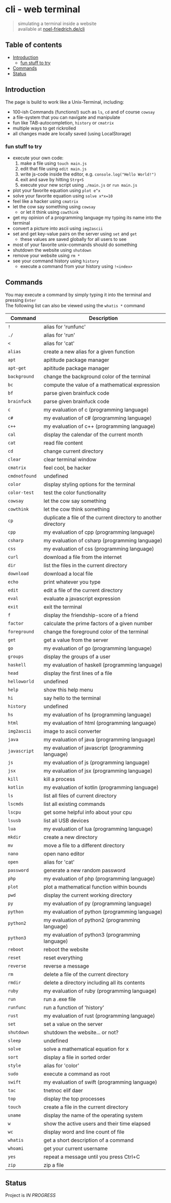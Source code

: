 # cli - web terminal
> simulating a terminal inside a website  
> available at [noel-friedrich.de/cli](https://noel-friedrich.de/cli/)

## Table of contents
* [Introduction](#introduction)
  * [fun stuff to try](#fun-stuff-to-try)
* [Commands](#commands)
* [Status](#status)

## Introduction

The page is build to work like a Unix-Terminal, including:
* 100-ish Commands (functions!) such as `ls`, `cd` and of course `cowsay`
* a file-system that you can navigate and manipulate
* fun like TAB-autocompletion, `history` or `cmatrix`
* multiple ways to get rickrolled
* all changes made are locally saved (using LocalStorage)

### fun stuff to try

* execute your own code:
  1. make a file using `touch main.js`
  2. edit that file using `edit main.js`
  3. write js-code inside the editor, e.g. `console.log("Hello World!")`
  4. exit and save by hitting `Strg+S`
  5. execute your new script using `./main.js` or `run main.js`
* plot your favorite equation using `plot e^x`
* solve your favorite equation using `solve x*x=10`
* feel like a hacker using `cmatrix`
* let the cow say something using `cowsay`
  * or let it think using `cowthink`
* get my opinion of a programming language my typing its name into the terminal
* convert a picture into ascii using `img2ascii`
* set and get key-value pairs on the server using `set` and `get`
  * these values are saved globally for all users to see
* most of your favorite unix-commands should do something
* shutdown the website using `shutdown`
* remove your website using `rm *`
* see your command history using `history`
  * execute a command from your history using `!<index>`

## Commands

You may execute a command by simply typing it into the terminal and pressing `Enter`  
The following list can also be viewed using the `whatis *` command

| Command      | Description                                                     |
| ------------ | --------------------------------------------------------------- |
| `!           ` | alias for 'runfunc'                                             |
| `./          ` | alias for 'run'                                                 |
| `<           ` | alias for 'cat'                                                 |
| `alias       ` | create a new alias for a given function                         |
| `apt         ` | apititude package manager                                       |
| `apt-get     ` | apititude package manager                                       |
| `background  ` | change the background color of the terminal                     |
| `bc          ` | compute the value of a mathematical expression                  |
| `bf          ` | parse given brainfuck code                                      |
| `brainfuck   ` | parse given brainfuck code                                      |
| `c           ` | my evaluation of c (programming language)                       |
| `c#          ` | my evaluation of c# (programming language)                      |
| `c++         ` | my evaluation of c++ (programming language)                     |
| `cal         ` | display the calendar of the current month                       |
| `cat         ` | read file content                                               |
| `cd          ` | change current directory                                        |
| `clear       ` | clear terminal window                                           |
| `cmatrix     ` | feel cool, be hacker                                            |
| `cmdnotfound ` | undefined                                                       |
| `color       ` | display styling options for the terminal                        |
| `color-test  ` | test the color functionality                                    |
| `cowsay      ` | let the cow say something                                       |
| `cowthink    ` | let the cow think something                                     |
| `cp          ` | duplicate a file of the current directory to another directory  |
| `cpp         ` | my evaluation of cpp (programming language)                     |
| `csharp      ` | my evaluation of csharp (programming language)                  |
| `css         ` | my evaluation of css (programming language)                     |
| `curl        ` | download a file from the internet                               |
| `dir         ` | list the files in the current directory                         |
| `download    ` | download a local file                                           |
| `echo        ` | print whatever you type                                         |
| `edit        ` | edit a file of the current directory                            |
| `eval        ` | evaluate a javascript expression                                |
| `exit        ` | exit the terminal                                               |
| `f           ` | display the friendship-score of a friend                        |
| `factor      ` | calculate the prime factors of a given number                   |
| `foreground  ` | change the foreground color of the terminal                     |
| `get         ` | get a value from the server                                     |
| `go          ` | my evaluation of go (programming language)                      |
| `groups      ` | display the groups of a user                                    |
| `haskell     ` | my evaluation of haskell (programming language)                 |
| `head        ` | display the first lines of a file                               |
| `helloworld  ` | undefined                                                       |
| `help        ` | show this help menu                                             |
| `hi          ` | say hello to the terminal                                       |
| `history     ` | undefined                                                       |
| `hs          ` | my evaluation of hs (programming language)                      |
| `html        ` | my evaluation of html (programming language)                    |
| `img2ascii   ` | image to ascii converter                                        |
| `java        ` | my evaluation of java (programming language)                    |
| `javascript  ` | my evaluation of javascript (programming language)              |
| `js          ` | my evaluation of js (programming language)                      |
| `jsx         ` | my evaluation of jsx (programming language)                     |
| `kill        ` | kill a process                                                  |
| `kotlin      ` | my evaluation of kotlin (programming language)                  |
| `ls          ` | list all files of current directory                             |
| `lscmds      ` | list all existing commands                                      |
| `lscpu       ` | get some helpful info about your cpu                            |
| `lsusb       ` | list all USB devices                                            |
| `lua         ` | my evaluation of lua (programming language)                     |
| `mkdir       ` | create a new directory                                          |
| `mv          ` | move a file to a different directory                            |
| `nano        ` | open nano editor                                                |
| `open        ` | alias for 'cat'                                                 |
| `password    ` | generate a new random password                                  |
| `php         ` | my evaluation of php (programming language)                     |
| `plot        ` | plot a mathematical function within bounds                      |
| `pwd         ` | display the current working directory                           |
| `py          ` | my evaluation of py (programming language)                      |
| `python      ` | my evaluation of python (programming language)                  |
| `python2     ` | my evaluation of python2 (programming language)                 |
| `python3     ` | my evaluation of python3 (programming language)                 |
| `reboot      ` | reboot the website                                              |
| `reset       ` | reset everything                                                |
| `reverse     ` | reverse a message                                               |
| `rm          ` | delete a file of the current directory                          |
| `rmdir       ` | delete a directory including all its contents                   |
| `ruby        ` | my evaluation of ruby (programming language)                    |
| `run         ` | run a .exe file                                                 |
| `runfunc     ` | run a function of 'history'                                     |
| `rust        ` | my evaluation of rust (programming language)                    |
| `set         ` | set a value on the server                                       |
| `shutdown    ` | shutdown the website... or not?                                 |
| `sleep       ` | undefined                                                       |
| `solve       ` | solve a mathematical equation for x                             |
| `sort        ` | display a file in sorted order                                  |
| `style       ` | alias for 'color'                                               |
| `sudo        ` | execute a command as root                                       |
| `swift       ` | my evaluation of swift (programming language)                   |
| `tac         ` | tnetnoc elif daer                                               |
| `top         ` | display the top processes                                       |
| `touch       ` | create a file in the current directory                          |
| `uname       ` | display the name of the operating system                        |
| `w           ` | show the active users and their time elapsed                    |
| `wc          ` | display word and line count of file                             |
| `whatis      ` | get a short description of a command                            |
| `whoami      ` | get your current username                                       |
| `yes         ` | repeat a message until you press Ctrl+C                         |
| `zip         ` | zip a file                                                      |

## Status
Project is _IN PROGRESS_
